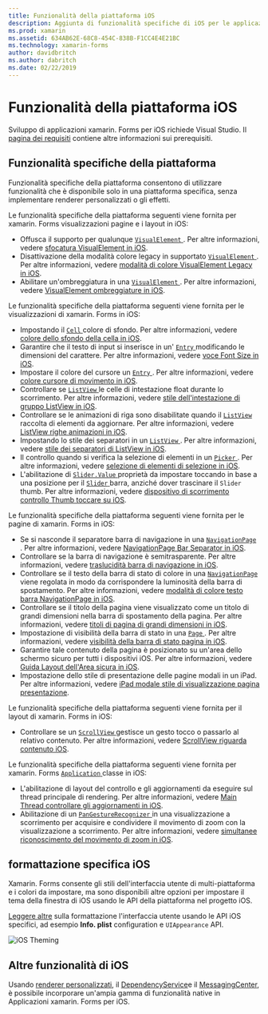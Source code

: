 ```yaml
---
title: Funzionalità della piattaforma iOS
description: Aggiunta di funzionalità specifiche di iOS per le applicazioni xamarin. Forms.
ms.prod: xamarin
ms.assetid: 634AB62E-68C8-454C-838B-F1CC4E4E21BC
ms.technology: xamarin-forms
author: davidbritch
ms.author: dabritch
ms.date: 02/22/2019
---
```


# <a name="ios-platform-features"></a>Funzionalità della piattaforma iOS

Sviluppo di applicazioni xamarin. Forms per iOS richiede Visual Studio. Il [pagina dei requisiti](~/get-started/requirements.md) contiene altre informazioni sui prerequisiti.

## <a name="platform-specifics"></a>Funzionalità specifiche della piattaforma

Funzionalità specifiche della piattaforma consentono di utilizzare funzionalità che è disponibile solo in una piattaforma specifica, senza implementare renderer personalizzati o gli effetti.

Le funzionalità specifiche della piattaforma seguenti viene fornita per xamarin. Forms visualizzazioni pagine e i layout in iOS:

- Offusca il supporto per qualunque [ `VisualElement` ](xref:Xamarin.Forms.VisualElement). Per altre informazioni, vedere [sfocatura VisualElement in iOS](visualelement-blur.md).
- Disattivazione della modalità colore legacy in supportato [ `VisualElement` ](xref:Xamarin.Forms.VisualElement). Per altre informazioni, vedere [modalità di colore VisualElement Legacy in iOS](legacy-color-mode.md).
- Abilitare un'ombreggiatura in una [ `VisualElement` ](xref:Xamarin.Forms.VisualElement). Per altre informazioni, vedere [VisualElement ombreggiature in iOS](visualelement-drop-shadow.md).

Le funzionalità specifiche della piattaforma seguenti viene fornita per le visualizzazioni di xamarin. Forms in iOS:

- Impostando il [ `Cell` ](xref:Xamarin.Forms.Cell) colore di sfondo. Per altre informazioni, vedere [colore dello sfondo della cella in iOS](cell-background-color.md).
- Garantire che il testo di input si inserisce in un' [ `Entry` ](xref:Xamarin.Forms.Entry) modificando le dimensioni del carattere. Per altre informazioni, vedere [voce Font Size in iOS](entry-font-size.md).
- Impostare il colore del cursore un [ `Entry` ](xref:Xamarin.Forms.Entry). Per altre informazioni, vedere [colore cursore di movimento in iOS](entry-cursor-color.md).
- Controllare se [ `ListView` ](xref:Xamarin.Forms.ListView) le celle di intestazione float durante lo scorrimento. Per altre informazioni, vedere [stile dell'intestazione di gruppo ListView in iOS](listview-group-header-style.md).
- Controllare se le animazioni di riga sono disabilitate quando il [ `ListView` ](xref:Xamarin.Forms.ListView) raccolta di elementi da aggiornare. Per altre informazioni, vedere [ListView righe animazioni in iOS](listview-row-animations.md).
- Impostando lo stile dei separatori in un [ `ListView` ](xref:Xamarin.Forms.ListView). Per altre informazioni, vedere [stile dei separatori di ListView in iOS](listview-separator-style.md).
- Il controllo quando si verifica la selezione di elementi in un [ `Picker` ](xref:Xamarin.Forms.Picker). Per altre informazioni, vedere [selezione di elementi di selezione in iOS](picker-selection.md).
- L'abilitazione di [ `Slider.Value` ](xref:Xamarin.Forms.Slider.Value) proprietà da impostare toccando in base a una posizione per il [ `Slider` ](xref:Xamarin.Forms.Slider) barra, anziché dover trascinare il `Slider` thumb. Per altre informazioni, vedere [dispositivo di scorrimento controllo Thumb toccare su iOS](slider-thumb.md).

Le funzionalità specifiche della piattaforma seguenti viene fornita per le pagine di xamarin. Forms in iOS:

- Se si nasconde il separatore barra di navigazione in una [ `NavigationPage` ](xref:Xamarin.Forms.NavigationPage). Per altre informazioni, vedere [NavigationPage Bar Separator in iOS](navigation-bar-separator.md).
- Controllare se la barra di navigazione è semitrasparente. Per altre informazioni, vedere [traslucidità barra di navigazione in iOS](navigation-bar-translucent.md).
- Controllare se il testo della barra di stato di colore in una [ `NavigationPage` ](xref:Xamarin.Forms.NavigationPage) viene regolata in modo da corrispondere la luminosità della barra di spostamento. Per altre informazioni, vedere [modalità di colore testo barra NavigationPage in iOS](status-bar-text-color.md).
- Controllare se il titolo della pagina viene visualizzato come un titolo di grandi dimensioni nella barra di spostamento della pagina. Per altre informazioni, vedere [titoli di pagina di grandi dimensioni in iOS](page-large-title.md).
- Impostazione di visibilità della barra di stato in una [ `Page` ](xref:Xamarin.Forms.Page). Per altre informazioni, vedere [visibilità della barra di stato pagina in iOS](page-status-bar-visibility.md).
- Garantire tale contenuto della pagina è posizionato su un'area dello schermo sicuro per tutti i dispositivi iOS. Per altre informazioni, vedere [Guida Layout dell'Area sicura in iOS](page-safe-area-layout.md).
- Impostazione dello stile di presentazione delle pagine modali in un iPad. Per altre informazioni, vedere [iPad modale stile di visualizzazione pagina presentazione](ipad-page-presentation-style.md).

Le funzionalità specifiche della piattaforma seguenti viene fornita per il layout di xamarin. Forms in iOS:

- Controllare se un [ `ScrollView` ](xref:Xamarin.Forms.ScrollView) gestisce un gesto tocco o passarlo al relativo contenuto. Per altre informazioni, vedere [ScrollView riguarda contenuto iOS](scrollview-content-touches.md).

Le funzionalità specifiche della piattaforma seguenti viene fornita per xamarin. Forms [ `Application` ](xref:Xamarin.Forms.Application) classe in iOS:

- L'abilitazione di layout del controllo e gli aggiornamenti da eseguire sul thread principale di rendering. Per altre informazioni, vedere [Main Thread controllare gli aggiornamenti in iOS](main-thread-updates-ui.md).
- Abilitazione di un [ `PanGestureRecognizer` ](xref:Xamarin.Forms.PanGestureRecognizer) in una visualizzazione a scorrimento per acquisire e condividere il movimento di zoom con la visualizzazione a scorrimento. Per altre informazioni, vedere [simultanee riconoscimento del movimento di zoom in iOS](application-pan-gesture.md).

## <a name="ios-specific-formatting"></a>formattazione specifica iOS

Xamarin. Forms consente gli stili dell'interfaccia utente di multi-piattaforma e i colori da impostare, ma sono disponibili altre opzioni per impostare il tema della finestra di iOS usando le API della piattaforma nel progetto iOS.

[Leggere altre](formatting.md) sulla formattazione l'interfaccia utente usando le API iOS specifici, ad esempio **Info. plist** configuration e `UIAppearance` API.

![](images/status-white-sml.png "iOS Theming")

## <a name="other-ios-features"></a>Altre funzionalità di iOS

Usando [renderer personalizzati](~/xamarin-forms/app-fundamentals/custom-renderer/index.md), il [DependencyService](~/xamarin-forms/app-fundamentals/dependency-service/index.md)e il [MessagingCenter](~/xamarin-forms/app-fundamentals/messaging-center.md), è possibile incorporare un'ampia gamma di funzionalità native in Applicazioni xamarin. Forms per iOS.
